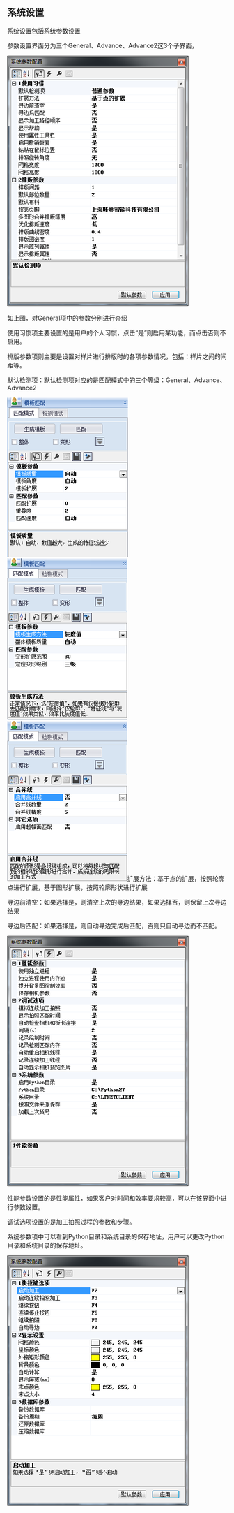 ## 系统设置

系统设置包括系统参数设置

参数设置界面分为三个General、Advance、Advance2这3个子界面，

![](/assets/系统参数设置1.png)

如上图，对General项中的参数分别进行介绍

使用习惯项主要设置的是用户的个人习惯，点击“是”则启用某功能，而点击否则不启用。

排版参数项则主要是设置对样片进行排版时的各项参数情况，包括：样片之间的间距等。

默认检测项：默认检测项对应的是匹配模式中的三个等级：General、Advance、Advance2

![](/assets/默认检测项1.png)![](/assets/默认检测项2.png)![](/assets/默认检测项3.png)扩展方法：基于点的扩展，按照轮廓点进行扩展，基于图形扩展，按照轮廓形状进行扩展

寻边前清空：如果选择是，则清空上次的寻边结果，如果选择否，则保留上次寻边结果

寻边后匹配：如果选择是，则自动寻边完成后匹配，否则只自动寻边而不匹配。

![](/assets/系统参数设置2.png)

性能参数设置的是性能属性，如果客户对时间和效率要求较高，可以在该界面中进行参数设置。

调试选项设置的是加工拍照过程的参数和步骤。

系统参数项中可以看到Python目录和系统目录的保存地址，用户可以更改Python目录和系统目录的保存地址。

![](/assets/系统参数设置3.png)







